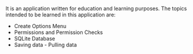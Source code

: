 It is an application written for education and learning purposes. The topics intended to be learned in this application are:

* Create Options Menu  
* Permissions and Permission Checks
* SQLite Database
* Saving data - Pulling data
